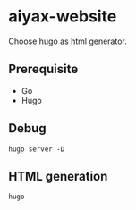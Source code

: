 # aiyax-website

Choose hugo as html generator.

## Prerequisite
- Go
- Hugo

## Debug 
```
hugo server -D
```

## HTML generation
```
hugo
```
